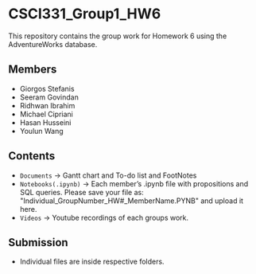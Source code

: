 # CSCI331_Group1_HW6
This repository contains the group work for Homework 6 using the AdventureWorks database.

## Members  

- Giorgos Stefanis  
- Seeram Govindan  
- Ridhwan Ibrahim  
- Michael Cipriani  
- Hasan Husseini  
- Youlun Wang  


## Contents  

- ```Documents``` → Gantt chart and To-do list and FootNotes  
- ```Notebooks(.ipynb)``` → Each member’s .ipynb file with propositions and SQL queries. Please save your file as: "Individual_GroupNumber_HW#_MemberName.PYNB" and upload it here.  
- ```Videos``` → Youtube recordings of each groups work.  


## Submission  
- Individual files are inside respective folders.  
